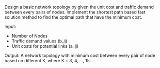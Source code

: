 Design a basic network topology by given the unit cost and traffic demand between every pairs of nodes. Implement the shortest path based fast solution method to find the optimal path that have the minimum cost.

Input: 
- Number of Nodes
- Traffic demand values (b_ij)
- Unit costs for potential links (a_ij)

Output: 
A network topology with minimum cost between every pair of node based on different K, where K = 3, 4, …, 15.

